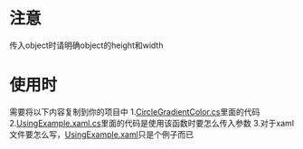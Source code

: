 # 注意
传入object时请明确object的height和width
# 使用时
需要将以下内容复制到你的项目中
1.[CircleGradientColor.cs](CircleGradientColor.cs)里面的代码
2.[UsingExample.xaml.cs](UsingExample.xaml.cs)里面的代码是使用该函数时要怎么传入参数
3.对于xaml文件要怎么写，[UsingExample.xaml](UsingExample.xaml)只是个例子而已

